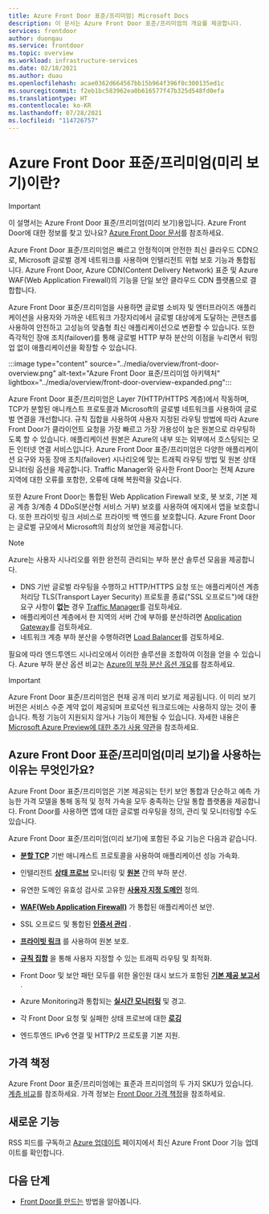 ```yaml
---
title: Azure Front Door 표준/프리미엄| Microsoft Docs
description: 이 문서는 Azure Front Door 표준/프리미엄의 개요를 제공합니다.
services: frontdoor
author: duongau
ms.service: frontdoor
ms.topic: overview
ms.workload: infrastructure-services
ms.date: 02/18/2021
ms.author: duau
ms.openlocfilehash: acae0362d664567bb15b964f396f0c300135ed1c
ms.sourcegitcommit: f2eb1bc583962ea0b616577f47b325d548fd0efa
ms.translationtype: HT
ms.contentlocale: ko-KR
ms.lasthandoff: 07/28/2021
ms.locfileid: "114726757"
---
```

# <a name="what-is-azure-front-door-standardpremium-preview"></a>Azure Front Door 표준/프리미엄(미리 보기)이란?

> [!IMPORTANT]
> 이 설명서는 Azure Front Door 표준/프리미엄(미리 보기)용입니다. Azure Front Door에 대한 정보를 찾고 있나요? [Azure Front Door 문서](../front-door-overview.md)를 참조하세요.

Azure Front Door 표준/프리미엄은 빠르고 안정적이며 안전한 최신 클라우드 CDN으로, Microsoft 글로벌 경계 네트워크를 사용하며 인텔리전트 위협 보호 기능과 통합됩니다. Azure Front Door, Azure CDN(Content Delivery Network) 표준 및 Azure WAF(Web Application Firewall)의 기능을 단일 보안 클라우드 CDN 플랫폼으로 결합합니다.

Azure Front Door 표준/프리미엄을 사용하면 글로벌 소비자 및 엔터프라이즈 애플리케이션을 사용자와 가까운 네트워크 가장자리에서 글로벌 대상에게 도달하는 콘텐츠를 사용하여 안전하고 고성능의 맞춤형 최신 애플리케이션으로 변환할 수 있습니다. 또한 즉각적인 장애 조치(failover)를 통해 글로벌 HTTP 부하 분산의 이점을 누리면서 워밍업 없이 애플리케이션을 확장할 수 있습니다.

   :::image type="content" source="../media/overview/front-door-overview.png" alt-text="Azure Front Door 표준/프리미엄 아키텍처" lightbox="../media/overview/front-door-overview-expanded.png":::

Azure Front Door 표준/프리미엄은 Layer 7(HTTP/HTTPS 계층)에서 작동하며, TCP가 분할된 애니캐스트 프로토콜과 Microsoft의 글로벌 네트워크를 사용하여 글로벌 연결을 개선합니다. 규칙 집합을 사용하여 사용자 지정된 라우팅 방법에 따라 Azure Front Door가 클라이언트 요청을 가장 빠르고 가장 가용성이 높은 원본으로 라우팅하도록 할 수 있습니다. 애플리케이션 원본은 Azure의 내부 또는 외부에서 호스팅되는 모든 인터넷 연결 서비스입니다. Azure Front Door 표준/프리미엄은 다양한 애플리케이션 요구와 자동 장애 조치(failover) 시나리오에 맞는 트래픽 라우팅 방법 및 원본 상태 모니터링 옵션을 제공합니다. Traffic Manager와 유사한 Front Door는 전체 Azure 지역에 대한 오류를 포함한, 오류에 대해 복원력을 갖습니다.

또한 Azure Front Door는 통합된 Web Application Firewall 보호, 봇 보호, 기본 제공 계층 3/계층 4 DDoS(분산형 서비스 거부) 보호를 사용하여 에지에서 앱을 보호합니다. 또한 프라이빗 링크 서비스로 프라이빗 백 엔드를 보호합니다. Azure Front Door는 글로벌 규모에서 Microsoft의 최상의 보안을 제공합니다.  

>[!NOTE]
> Azure는 사용자 시나리오를 위한 완전히 관리되는 부하 분산 솔루션 모음을 제공합니다.
>
> * DNS 기반 글로벌 라우팅을 수행하고 HTTP/HTTPS 요청 또는 애플리케이션 계층 처리당 TLS(Transport Layer Security) 프로토콜 종료("SSL 오프로드")에 대한 요구 사항이 **없는** 경우 [Traffic Manager](../../traffic-manager/traffic-manager-overview.md)를 검토하세요.
> * 애플리케이션 계층에서 한 지역의 서버 간에 부하를 분산하려면 [Application Gateway](../../application-gateway/overview.md)를 검토하세요.
> * 네트워크 계층 부하 분산을 수행하려면 [Load Balancer](../../load-balancer/load-balancer-overview.md)를 검토하세요.
>
> 필요에 따라 엔드투엔드 시나리오에서 이러한 솔루션을 조합하여 이점을 얻을 수 있습니다.
> Azure 부하 분산 옵션 비교는 [Azure의 부하 분산 옵션 개요](/azure/architecture/guide/technology-choices/load-balancing-overview)를 참조하세요.

> [!IMPORTANT]
> Azure Front Door 표준/프리미엄은 현재 공개 미리 보기로 제공됩니다.
> 이 미리 보기 버전은 서비스 수준 계약 없이 제공되며 프로덕션 워크로드에는 사용하지 않는 것이 좋습니다. 특정 기능이 지원되지 않거나 기능이 제한될 수 있습니다.
> 자세한 내용은 [Microsoft Azure Preview에 대한 추가 사용 약관](https://azure.microsoft.com/support/legal/preview-supplemental-terms/)을 참조하세요.

## <a name="why-use-azure-front-door-standardpremium-preview"></a>Azure Front Door 표준/프리미엄(미리 보기)을 사용하는 이유는 무엇인가요?

Azure Front Door 표준/프리미엄은 기본 제공되는 턴키 보안 통합과 단순하고 예측 가능한 가격 모델을 통해 동적 및 정적 가속을 모두 충족하는 단일 통합 플랫폼을 제공합니다. Front Door를 사용하면 앱에 대한 글로벌 라우팅을 정의, 관리 및 모니터링할 수도 있습니다.

Azure Front Door 표준/프리미엄(미리 보기)에 포함된 주요 기능은 다음과 같습니다.

- **[분할 TCP](../front-door-routing-architecture.md#splittcp)** 기반 애니캐스트 프로토콜을 사용하여 애플리케이션 성능 가속화.

- 인텔리전트 **[상태 프로브](concept-health-probes.md)** 모니터링 및 **[원본](concept-origin.md)** 간의 부하 분산.

- 유연한 도메인 유효성 검사로 고유한 **[사용자 지정 도메인](how-to-add-custom-domain.md)** 정의.

- **[WAF(Web Application Firewall)](../../web-application-firewall/afds/afds-overview.md)** 가 통합된 애플리케이션 보안.

- SSL 오프로드 및 통합된 **[인증서 관리](how-to-configure-https-custom-domain.md)** .

- **[프라이빗 링크](concept-private-link.md)** 를 사용하여 원본 보호.  

- **[규칙 집합](concept-rule-set.md)** 을 통해 사용자 지정할 수 있는 트래픽 라우팅 및 최적화.

- Front Door 및 보안 패턴 모두를 위한 올인원 대시 보드가 포함된 **[기본 제공 보고서](how-to-reports.md)** .

- Azure Monitoring과 통합되는 **[실시간 모니터링](how-to-monitor-metrics.md)** 및 경고.

- 각 Front Door 요청 및 실패한 상태 프로브에 대한 **[로깅](how-to-logs.md)**

- 엔드투엔드 IPv6 연결 및 HTTP/2 프로토콜 기본 지원.

## <a name="pricing"></a>가격 책정

Azure Front Door 표준/프리미엄에는 표준과 프리미엄의 두 가지 SKU가 있습니다. [계층 비교](tier-comparison.md)를 참조하세요. 가격 정보는 [Front Door 가격 책정](https://azure.microsoft.com/pricing/details/frontdoor/)을 참조하세요. 

## <a name="whats-new"></a>새로운 기능

RSS 피드를 구독하고 [Azure 업데이트](https://azure.microsoft.com/updates/?category=networking&query=Azure%20Front%20Door) 페이지에서 최신 Azure Front Door 기능 업데이트를 확인합니다.

## <a name="next-steps"></a>다음 단계

* [Front Door를 만드는](create-front-door-portal.md) 방법을 알아봅니다.
